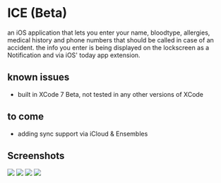 # ICE (Beta)
an iOS application that lets you enter your name, bloodtype, allergies, medical history and phone numbers that should be called in case of an accident. the info you enter is being displayed on the lockscreen as a Notification and via iOS' today app extension.

## known issues
- built in XCode 7 Beta, not tested in any other versions of XCode

## to come
- adding sync support via iCloud & Ensembles

## Screenshots
![](http://i.imgur.com/NkS52W4l.png)
![](http://i.imgur.com/PIepzHGl.png)
![](http://i.imgur.com/SvGCqtZl.png)
![](http://i.imgur.com/u4WVfKwl.png)
